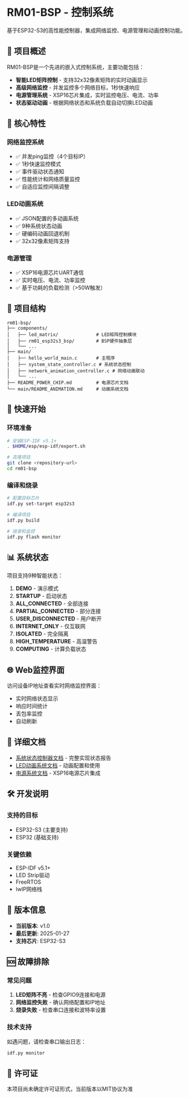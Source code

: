 # RM01-BSP - 控制系统

基于ESP32-S3的高性能控制器，集成网络监控、电源管理和动画控制功能。

## 🎯 项目概述

RM01-BSP是一个先进的嵌入式控制系统，主要功能包括：
- **智能LED矩阵控制** - 支持32x32像素矩阵的实时动画显示
- **高级网络监控** - 并发监控多个网络目标，1秒快速响应
- **电源管理系统** - XSP16芯片集成，实时监控电压、电流、功率
- **状态驱动动画** - 根据网络状态和系统负载自动切换LED动画

## 🚀 核心特性

### 网络监控系统
- ✅ 并发ping监控（4个目标IP）
- ✅ 1秒快速监控模式
- ✅ 事件驱动状态通知
- ✅ 性能统计和网络质量监控
- ✅ 自适应监控间隔调整

### LED动画系统
- ✅ JSON配置的多动画系统
- ✅ 9种系统状态动画
- ✅ 硬编码动画回退机制
- ✅ 32x32像素矩阵支持

### 电源管理
- ✅ XSP16电源芯片UART通信
- ✅ 实时电压、电流、功率监控
- ✅ 基于功耗的负载检测（>50W触发）

## 📁 项目结构

```
rm01-bsp/
├── components/
│   ├── led_matrix/              # LED矩阵控制模块
│   ├── rm01_esp32s3_bsp/        # BSP硬件抽象层
│   └── ...
├── main/
│   ├── hello_world_main.c       # 主程序
│   ├── system_state_controller.c # 系统状态控制
│   ├── network_animation_controller.c # 网络动画联动
│   └── ...
├── README_POWER_CHIP.md         # 电源芯片文档
└── main/README_ANIMATION.md     # 动画系统文档
```

## 🔧 快速开始

### 环境准备
```bash
# 安装ESP-IDF v5.1+
. $HOME/esp/esp-idf/export.sh

# 克隆项目
git clone <repository-url>
cd rm01-bsp
```

### 编译和烧录
```bash
# 配置目标芯片
idf.py set-target esp32s3

# 编译项目
idf.py build

# 烧录和监控
idf.py flash monitor
```

## 📊 系统状态

项目支持9种智能状态：
1. **DEMO** - 演示模式
2. **STARTUP** - 启动状态
3. **ALL_CONNECTED** - 全部连接
4. **PARTIAL_CONNECTED** - 部分连接
5. **USER_DISCONNECTED** - 用户断开
6. **INTERNET_ONLY** - 仅互联网
7. **ISOLATED** - 完全隔离
8. **HIGH_TEMPERATURE** - 高温警告
9. **COMPUTING** - 计算负载状态

## 🌐 Web监控界面

访问设备IP地址查看实时网络监控界面：
- 实时网络状态显示
- 响应时间统计
- 丢包率监控
- 自动刷新

## 📖 详细文档

- [系统状态控制器文档](main/README_SYSTEM_STATE.md) - 完整实现状态报告
- [LED动画系统文档](main/README_ANIMATION.md) - 动画配置和使用
- [电源系统文档](README_POWER_CHIP.md) - XSP16电源芯片集成

## 🛠️ 开发说明

### 支持的目标
- ESP32-S3 (主要支持)
- ESP32 (基础支持)

### 关键依赖
- ESP-IDF v5.1+
- LED Strip驱动
- FreeRTOS
- lwIP网络栈

## 📝 版本信息

- **当前版本**: v1.0
- **最后更新**: 2025-01-27
- **支持芯片**: ESP32-S3

## 🆘 故障排除

### 常见问题
1. **LED矩阵不亮** - 检查GPIO9连接和电源
2. **网络监控失败** - 确认网络配置和IP地址
3. **烧录失败** - 检查串口连接和波特率设置

### 技术支持
如遇问题，请检查串口输出日志：
```bash
idf.py monitor
```

## 📄 许可证

本项目尚未确定许可证形式，当前版本以MIT协议为准

